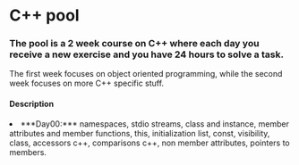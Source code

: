 # C++ pool
  ### The pool is a 2 week course on C++ where each day you receive a new exercise and you have 24 hours to solve a task.

The first week focuses on object oriented programming, while the second week focuses on more C++ specific stuff.

#### Description
<li> ***Day00:*** namespaces, stdio streams, class and instance, member attributes and member functions, this, initialization list, const, visibility, class, accessors c++, comparisons c++, non member attributes, pointers to members.
